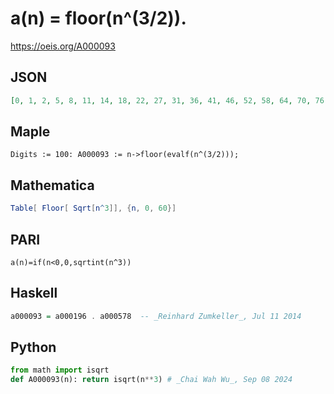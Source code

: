 # a\(n\) \= floor\(n^\(3/2\)\)\.
https://oeis.org/A000093
## JSON
```JSON
[0, 1, 2, 5, 8, 11, 14, 18, 22, 27, 31, 36, 41, 46, 52, 58, 64, 70, 76, 82, 89, 96, 103, 110, 117, 125, 132, 140, 148, 156, 164, 172, 181, 189, 198, 207, 216, 225, 234, 243, 252, 262, 272, 281, 291, 301, 311, 322, 332, 343, 353, 364, 374, 385, 396, 407, 419, 430]
```
## Maple
```Maple
Digits := 100: A000093 := n->floor(evalf(n^(3/2)));
```
## Mathematica
```Mathematica
Table[ Floor[ Sqrt[n^3]], {n, 0, 60}]
```
## PARI
```PARI
a(n)=if(n<0,0,sqrtint(n^3))
```
## Haskell
```Haskell
a000093 = a000196 . a000578  -- _Reinhard Zumkeller_, Jul 11 2014
```
## Python
```Python
from math import isqrt
def A000093(n): return isqrt(n**3) # _Chai Wah Wu_, Sep 08 2024
```
